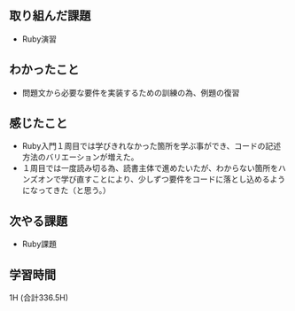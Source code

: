 ## 取り組んだ課題
- Ruby演習
  
## わかったこと  
- 問題文から必要な要件を実装するための訓練の為、例題の復習
  
## 感じたこと
- Ruby入門１周目では学びきれなかった箇所を学ぶ事ができ、コードの記述方法のバリエーションが増えた。
- １周目では一度読み切る為、読書主体で進めたいたが、わからない箇所をハンズオンで学び直すことにより、少しずつ要件をコードに落とし込めるようになってきた（と思う。）
  
## 次やる課題  
- Ruby課題
  
## 学習時間  
 1H (合計336.5H)
